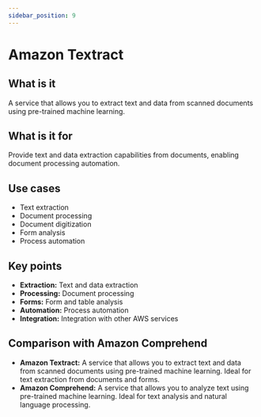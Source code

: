 ```yaml
---
sidebar_position: 9
---
```


# Amazon Textract

## What is it
A service that allows you to extract text and data from scanned documents using pre-trained machine learning.

## What is it for
Provide text and data extraction capabilities from documents, enabling document processing automation.

## Use cases
- Text extraction
- Document processing
- Document digitization
- Form analysis
- Process automation

## Key points
- **Extraction:** Text and data extraction
- **Processing:** Document processing
- **Forms:** Form and table analysis
- **Automation:** Process automation
- **Integration:** Integration with other AWS services

## Comparison with Amazon Comprehend
- **Amazon Textract:** A service that allows you to extract text and data from scanned documents using pre-trained machine learning. Ideal for text extraction from documents and forms.
- **Amazon Comprehend:** A service that allows you to analyze text using pre-trained machine learning. Ideal for text analysis and natural language processing.